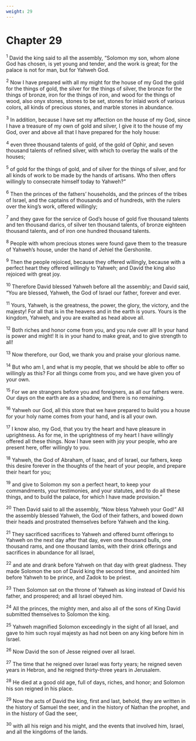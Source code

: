 ```yaml
---
weight: 29
---
```


# Chapter 29

<sup>1</sup> David the king said to all the assembly, “Solomon my son, whom alone God has chosen, is yet young and tender, and the work is great; for the palace is not for man, but for Yahweh God. 

<sup>2</sup> Now I have prepared with all my might for the house of my God the gold for the things of gold, the silver for the things of silver, the bronze for the things of bronze, iron for the things of iron, and wood for the things of wood, also onyx stones, stones to be set, stones for inlaid work of various colors, all kinds of precious stones, and marble stones in abundance. 

<sup>3</sup> In addition, because I have set my affection on the house of my God, since I have a treasure of my own of gold and silver, I give it to the house of my God, over and above all that I have prepared for the holy house: 

<sup>4</sup> even three thousand talents of gold, of the gold of Ophir, and seven thousand talents of refined silver, with which to overlay the walls of the houses; 

<sup>5</sup> of gold for the things of gold, and of silver for the things of silver, and for all kinds of work to be made by the hands of artisans. Who then offers willingly to consecrate himself today to Yahweh?” 

<sup>6</sup> Then the princes of the fathers’ households, and the princes of the tribes of Israel, and the captains of thousands and of hundreds, with the rulers over the king’s work, offered willingly; 

<sup>7</sup> and they gave for the service of God’s house of gold five thousand talents and ten thousand darics, of silver ten thousand talents, of bronze eighteen thousand talents, and of iron one hundred thousand talents. 

<sup>8</sup> People with whom precious stones were found gave them to the treasure of Yahweh’s house, under the hand of Jehiel the Gershonite. 

<sup>9</sup> Then the people rejoiced, because they offered willingly, because with a perfect heart they offered willingly to Yahweh; and David the king also rejoiced with great joy. 

<sup>10</sup> Therefore David blessed Yahweh before all the assembly; and David said, “You are blessed, Yahweh, the God of Israel our father, forever and ever. 

<sup>11</sup> Yours, Yahweh, is the greatness, the power, the glory, the victory, and the majesty! For all that is in the heavens and in the earth is yours. Yours is the kingdom, Yahweh, and you are exalted as head above all. 

<sup>12</sup> Both riches and honor come from you, and you rule over all! In your hand is power and might! It is in your hand to make great, and to give strength to all! 

<sup>13</sup> Now therefore, our God, we thank you and praise your glorious name. 

<sup>14</sup> But who am I, and what is my people, that we should be able to offer so willingly as this? For all things come from you, and we have given you of your own. 

<sup>15</sup> For we are strangers before you and foreigners, as all our fathers were. Our days on the earth are as a shadow, and there is no remaining. 

<sup>16</sup> Yahweh our God, all this store that we have prepared to build you a house for your holy name comes from your hand, and is all your own. 

<sup>17</sup> I know also, my God, that you try the heart and have pleasure in uprightness. As for me, in the uprightness of my heart I have willingly offered all these things. Now I have seen with joy your people, who are present here, offer willingly to you. 

<sup>18</sup> Yahweh, the God of Abraham, of Isaac, and of Israel, our fathers, keep this desire forever in the thoughts of the heart of your people, and prepare their heart for you; 

<sup>19</sup> and give to Solomon my son a perfect heart, to keep your commandments, your testimonies, and your statutes, and to do all these things, and to build the palace, for which I have made provision.” 

<sup>20</sup> Then David said to all the assembly, “Now bless Yahweh your God!” All the assembly blessed Yahweh, the God of their fathers, and bowed down their heads and prostrated themselves before Yahweh and the king. 

<sup>21</sup> They sacrificed sacrifices to Yahweh and offered burnt offerings to Yahweh on the next day after that day, even one thousand bulls, one thousand rams, and one thousand lambs, with their drink offerings and sacrifices in abundance for all Israel, 

<sup>22</sup> and ate and drank before Yahweh on that day with great gladness. They made Solomon the son of David king the second time, and anointed him before Yahweh to be prince, and Zadok to be priest. 

<sup>23</sup> Then Solomon sat on the throne of Yahweh as king instead of David his father, and prospered; and all Israel obeyed him. 

<sup>24</sup> All the princes, the mighty men, and also all of the sons of King David submitted themselves to Solomon the king. 

<sup>25</sup> Yahweh magnified Solomon exceedingly in the sight of all Israel, and gave to him such royal majesty as had not been on any king before him in Israel. 

<sup>26</sup> Now David the son of Jesse reigned over all Israel. 

<sup>27</sup> The time that he reigned over Israel was forty years; he reigned seven years in Hebron, and he reigned thirty-three years in Jerusalem. 

<sup>28</sup> He died at a good old age, full of days, riches, and honor; and Solomon his son reigned in his place. 

<sup>29</sup> Now the acts of David the king, first and last, behold, they are written in the history of Samuel the seer, and in the history of Nathan the prophet, and in the history of Gad the seer, 

<sup>30</sup> with all his reign and his might, and the events that involved him, Israel, and all the kingdoms of the lands. 

